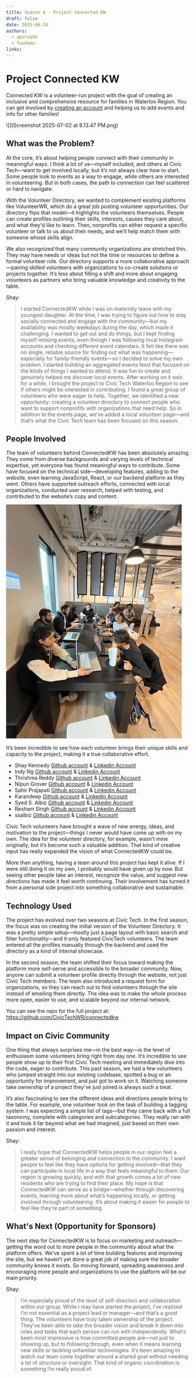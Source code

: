 ```yaml
---
title: Season 4 - Project Connected KW
draft: false
date: 2025-06-24
authors:
  - apurvakb
  - foudamo
links:
---
```

# Project Connected KW
Connected KW is a volunteer-run project with the goal of creating an inclusive and comprehensive resource for families in Waterloo Region. You can get involved by [creating an account](https://cms.connectedkw.com/admin/register) and helping us to add events and info for other families!

![](Screenshot 2025-07-02 at 8.13.47 PM.png)

<!-- more -->
## What was the Problem?
At the core, it’s about helping people connect with their community in meaningful ways. I think a lot of us—myself included, and others at Civic Tech—want to get involved locally, but it’s not always clear how to start. Some people look to events as a way to engage, while others are interested in volunteering. But in both cases, the path to connection can feel scattered or hard to navigate.

With the Volunteer Directory, we wanted to complement existing platforms like VolunteerWR, which do a great job posting volunteer opportunities. Our directory flips that model—it highlights the volunteers themselves. People can create profiles outlining their skills, interests, causes they care about, and what they'd like to learn. Then, nonprofits can either request a specific volunteer or talk to us about their needs, and we’ll help match them with someone whose skills align.

We also recognized that many community organizations are stretched thin. They may have needs or ideas but not the time or resources to define a formal volunteer role. Our directory supports a more collaborative approach—pairing skilled volunteers with organizations to co-create solutions or projects together. It’s less about filling a shift and more about engaging volunteers as partners who bring valuable knowledge and creativity to the table.

Shay: 
> I started ConnectedKW while I was on maternity leave with my youngest daughter. At the time, I was trying to figure out how to stay socially connected and engage with the community—but my availability was mostly weekdays during the day, which made it challenging. I wanted to get out and do things, but I kept finding myself missing events, even though I was following local Instagram accounts and checking different event calendars.
> It felt like there was no single, reliable source for finding out what was happening—especially for family-friendly events—so I decided to solve my own problem. I started building an aggregated events feed that focused on the kinds of things I wanted to attend. It was fun to create and genuinely helped me discover local events.
> After working on it solo for a while, I brought the project to Civic Tech Waterloo Region to see if others might be interested in contributing. I found a great group of volunteers who were eager to help. Together, we identified a new opportunity: creating a volunteer directory to connect people who want to support nonprofits with organizations that need help. So in addition to the events page, we’ve added a local volunteer page—and that’s what the Civic Tech team has been focused on this season.

## People Involved 
The team of volunteers behind ConnectedKW has been absolutely amazing. They come from diverse backgrounds and varying levels of technical expertise, yet everyone has found meaningful ways to contribute. Some have focused on the technical side—developing features, adding to the website, even learning JavaScript, React, or our backend platform as they went. Others have supported outreach efforts, connected with local organizations, conducted user research, helped with testing, and contributed to the website’s copy and content. 

![](IMG_2206.jpeg)

It’s been incredible to see how each volunteer brings their unique skills and capacity to the project, making it a true collaborative effort.

- Shay Kennedy [Github account](https://github.com/s-kennedy) & [Linkedin Account](https://www.linkedin.com/in/shaydreamside/)
- Indy Ng [Github account](https://github.com/writingindy) & [Linkedin Account]()
- Thrishma Reddy [Github account](https://github.com/thrishma) & [Linkedin Account](https://www.linkedin.com/in/thrishma-reddy)
- Nipun Grover [Github account](https://github.com/NipunGrover) & [Linkedin Account]()
- Sahir Prajapati [Github account](https://github.com/noiteration) & [Linkedin Account]()
- Karandeep [Github account](https://github.com/Goldbreaker) & [Linkedin Account]()
- Syed S. Albiz [Github account](https://github.com/ssalb1z) & [Linkedin Account]()
- Resham Singh [Github account](https://github.com/dive-up) & [Linkedin Account]()
- ssalbiz [Github account](https://github.com/ssalbiz-relay) & [Linkedin Account]()

Civic Tech volunteers have brought a wave of new energy, ideas, and motivation to the project—things I never would have come up with on my own. The idea for the volunteer directory, for example, wasn’t mine originally, but it’s become such a valuable addition. That kind of creative input has really expanded the vision of what ConnectedKW could be.

More than anything, having a team around this project has kept it alive. If I were still doing it on my own, I probably would have given up by now. But seeing other people take an interest, recognize the value, and suggest new directions has made it feel worth continuing. Their involvement has turned it from a personal side project into something collaborative and sustainable.

## Technology Used
The project has evolved over two seasons at Civic Tech. In the first season, the focus was on creating the initial version of the Volunteer Directory. It was a pretty simple setup—mostly just a page layout with basic search and filter functionality—and it only featured CivicTech volunteers. The team entered all the profiles manually through the backend and used the directory as a kind of internal showcase.

In the second season, the team shifted their focus toward making the platform more self-serve and accessible to the broader community. Now, anyone can submit a volunteer profile directly through the website, not just Civic Tech members. The team also introduced a request form for organizations, so they can reach out to find volunteers through the site instead of emailing them directly. The idea was to make the whole process more open, easier to use, and scalable beyond our internal network.

You can see the repo for the full project at: https://github.com/CivicTechWR/connectedkw

## Impact on Civic Community
One thing that always surprises me—in the best way—is the level of enthusiasm some volunteers bring right from day one. It’s incredible to see people show up to their first Civic Tech meeting and immediately dive into the code, eager to contribute. This past season, we had a few volunteers who jumped straight into our existing codebase, spotted a bug or an opportunity for improvement, and just got to work on it. Watching someone take ownership of a project they’ve just joined is always such a treat.

It’s also fascinating to see the different ideas and directions people bring to the table. For example, one volunteer took on the task of building a tagging system. I was expecting a simple list of tags—but they came back with a full taxonomy, complete with categories and subcategories. They really ran with it and took it far beyond what we had imagined, just based on their own passion and interest.

Shay: 
>I really hope that ConnectedKW helps people in our region feel a greater sense of belonging and connection to the community. I want people to feel like they have options for getting involved—that they can participate in local life in a way that feels meaningful to them.
>Our region is growing quickly, and with that growth comes a lot of new residents who are trying to find their place. My hope is that ConnectedKW can serve as a bridge—whether through discovering events, learning more about what’s happening locally, or getting involved through volunteering. It’s about making it easier for people to feel like they’re part of something.

## What's Next (Opportunity for Sponsors)
The next step for ConnectedKW is to focus on marketing and outreach—getting the word out to more people in the community about what the platform offers. We’ve spent a lot of time building features and improving the site, but we haven’t yet done a great job of making sure the broader community knows it exists. So moving forward, spreading awareness and encouraging more people and organizations to use the platform will be our main priority.

Shay: 
>I’m especially proud of the level of self-direction and collaboration within our group. While I may have started the project, I’ve realized I’m not essential as a project lead or manager—and that’s a good thing. The volunteers have truly taken ownership of the project. They’ve been able to take the broader vision and break it down into roles and tasks that each person can run with independently.
>What’s been most impressive is how committed people are—not just to showing up, but to following through, even when it means learning new skills or tackling unfamiliar technologies. It’s been amazing to watch our team come together around a shared goal without needing a lot of structure or oversight. That kind of organic coordination is something I’m really proud of.


